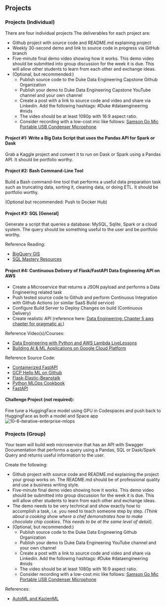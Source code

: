 ## Projects

### Projects (Individual)

There are four individual projects
The deliverables for each project are:

* Github project with source code and README.md explaining project
* Weekly 30-second demo and link to source code in progress via GitHub branch
* Five-minute final demo video showing how it works.  This demo video should be submitted into group discussion for the week it is due.  This will allow other students to learn from each other and exchange ideas.
* (Optional, but recommended:)
    * Publish source code to the Duke Data Engineering Capstone Github Organization
    * Publish your demo to Duke Data Engineering Capstone YouTube channel and your own channel
    * Create a post with a link to source code and video and share via Linkedin.  Add the following hashtags:  #Duke #dataengineering #mids
    * The video should be at least 1080p with 16:9 aspect ratio.
    * Consider recording with a  low-cost mic like follows:  [Samson Go Mic Portable USB Condenser Microphone](https://www.amazon.com/Samson-Mic-Portable-Condenser-Microphone/dp/B001R76D42/)


#### Project #1: Write a Big Data Script that uses the Pandas API for Spark or Dask

Grab a Kaggle project and convert it to run on Dask or Spark using a Pandas API. It should be portfolio worthy.

#### Project #2:  Bash Command-Line Tool

Build a Bash command-line tool that performs a useful data preparation task such as truncating data, sorting it, cleaning data, or doing ETL.  It should be portfolio worthy.

(Optional but recommended:  Push to Docker Hub)

#### Project #3:  SQL [General]

Generate a script that queries a database:  MySQL, Sqlite, Spark or a cloud system.  The query should be something useful to the user and be portfolio worthy.

Reference Reading:

* [BigQuery GIS](https://cloud.google.com/bigquery/docs/gis-getting-started)
* [SQL Mastery Resources](https://noahgift.github.io/data-engineering-and-dataops/sqlmastery)


#### Project #4:  Continuous Delivery of Flask/FastAPI Data Engineering API on AWS 

* Create a Microservice that returns a JSON payload and performs a Data Engineering related task
* Push tested source code to Github and perform Continuous Integration with Github Actions (or similar SaaS Build service)
* Configure Build Server to Deploy Changes on build (Continuous Delivery)
* Create realistic API (reference here:  [Data Engineering: Chapter 5 aws chapter for pragmatic ai.](https://github.com/noahgift/pai-aws))

Reference Video(s)/Courses:

* [Data Engineering with Python and AWS Lambda LiveLessons](https://learning.oreilly.com/videos/data-engineering-with/9780135964330)
* [Building AI & ML Applications on Google Cloud Platform](https://learning.oreilly.com/videos/building-ai-applications/9780135973462)

Reference Source Code: 

* [Containerized FastAPI](https://github.com/noahgift/functions-from-zero2)
* [GCP Hello ML on Github](https://github.com/noahgift/gcp-hello-ml)
* [Flask-Elastic-Beanstalk](https://github.com/noahgift/Flask-Elastic-Beanstalk)
* [Python MLOps Cookbook](https://github.com/noahgift/Python-MLOps-Cookbook)
* [FastAPI](https://learning.oreilly.com/videos/fast-documented-machine/50117VIDEOPAIML/)

#### Challenge Project (not required):

Fine tune a HuggingFace model using GPU in Codespaces and push back to HuggingFace as both a model and Space app
![10-6-iterative-enterprise-mlops](https://user-images.githubusercontent.com/58792/190471007-f5ed5f24-45b7-42c0-a881-05624834b774.png)



### Projects (Group)

Your team will build web microservice that has an API with Swagger Documentation that performs a query using a Pandas, SQL or Dask/Spark Query and returns useful information to the user.

Create the following:

* Github project with source code and README.md explaining the project your group works on.  The README.md should be of professional quality and use a business writing style.
* Five-minute final demo video showing how it works.  This demo video should be submitted into group discussion for the week it is due.  This will allow other students to learn from each other and exchange ideas.
* The demo needs to be very technical and show exactly how to accomplish a task, i.e. you need to teach someone step by step.  _(Think about a cooking show where a chef demonstrates how to make chocolate chip cookies.  This needs to be at the same level of detail)._
* (Optional, but recommended:)
    * Publish source code to the Duke Data Engineering Github Organization
    * Publish your demo to Duke Data Engineering  YouTube channel and your own channel
    * Create a post with a link to source code and video and share via Linkedin.  Add the following hashtags:  #Duke #dataengineering #mids
    * The video should be at least 1080p with 16:9 aspect ratio.
    * Consider recording with a  low-cost mic like follows:  [Samson Go Mic Portable USB Condenser Microphone](https://www.amazon.com/Samson-Mic-Portable-Condenser-Microphone/dp/B001R76D42/)

References:

* [AutoML and KazienML](https://learning.oreilly.com/library/view/practical-mlops/9781098103002/ch05.html#idm45713986170936)
